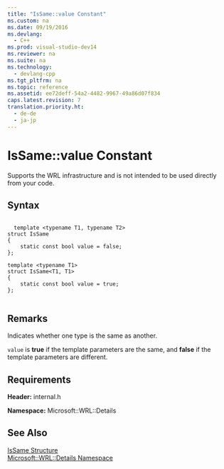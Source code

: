 ```yaml
---
title: "IsSame::value Constant"
ms.custom: na
ms.date: 09/19/2016
ms.devlang: 
  - C++
ms.prod: visual-studio-dev14
ms.reviewer: na
ms.suite: na
ms.technology: 
  - devlang-cpp
ms.tgt_pltfrm: na
ms.topic: reference
ms.assetid: ee72deff-54a2-4482-9967-49a86d07f834
caps.latest.revision: 7
translation.priority.ht: 
  - de-de
  - ja-jp
---
```

# IsSame::value Constant
Supports the WRL infrastructure and is not intended to be used directly from your code.  
  
## Syntax  
  
```  
  
  template <typename T1, typename T2>  
struct IsSame  
{  
    static const bool value = false;  
};  
  
template <typename T1>  
struct IsSame<T1, T1>  
{  
    static const bool value = true;  
};  
  
```  
  
## Remarks  
 Indicates whether one type is the same as another.  
  
 `value` is **true** if the template parameters are the same, and **false** if the template parameters are different.  
  
## Requirements  
 **Header:** internal.h  
  
 **Namespace:** Microsoft::WRL::Details  
  
## See Also  
 [IsSame Structure](../vs140/IsSame-Structure.md)   
 [Microsoft::WRL::Details Namespace](../vs140/Microsoft--WRL--Details-Namespace.md)